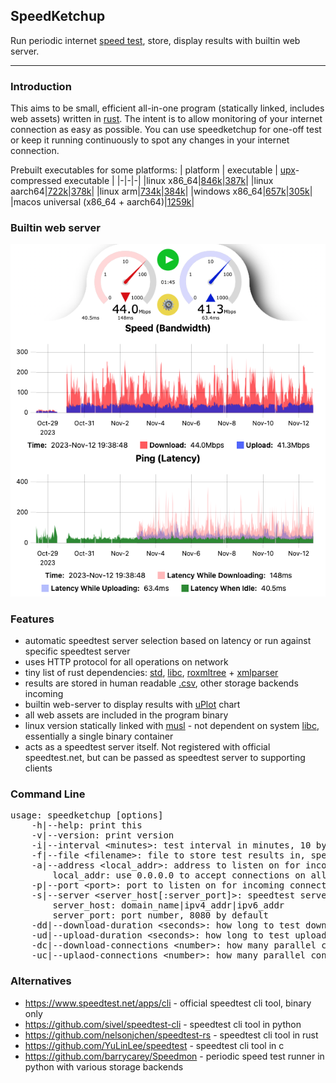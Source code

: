 **SpeedKetchup**
------------------------------

Run periodic internet [speed test](https://speedtest.net), store, display results with builtin web server.

---
### Introduction

This aims to be small, efficient all-in-one program (statically linked, includes web assets) written in [rust](https://rust-lang.org).
The intent is to allow monitoring of your internet connection as easy as possible.
You can use speedketchup for one-off test or keep it running continuously to spot any changes in your internet connection.

Prebuilt executables for some platforms:
| platform | executable | [upx](https://upx.github.io/)-compressed executable |
|-|-|-|
|linux x86_64|[846k](https://github.com/gatispei/speedketchup-files/blob/main/bin/speedketchup-x64)|[387k](https://github.com/gatispei/speedketchup-files/blob/main/bin/speedketchup-x64-upx)|
|linux aarch64|[722k](https://github.com/gatispei/speedketchup-files/blob/main/bin/speedketchup-aarch64)|[378k](https://github.com/gatispei/speedketchup-files/blob/main/bin/speedketchup-aarch64-upx)|
|linux arm|[734k](https://github.com/gatispei/speedketchup-files/blob/main/bin/speedketchup-arm)|[384k](https://github.com/gatispei/speedketchup-files/blob/main/bin/speedketchup-arm-upx)|
|windows x86_64|[657k](https://github.com/gatispei/speedketchup-files/blob/main/bin/speedketchup-x64.exe)|[305k](https://github.com/gatispei/speedketchup-files/blob/main/bin/speedketchup-x64-upx.exe)|
|macos universal (x86_64 + aarch64)|[1259k](https://github.com/gatispei/speedketchup-files/blob/main/bin/speedketchup-macos)|

### Builtin web server
![speedketchup webserver](https://github.com/gatispei/speedketchup-files/blob/main/img/ketchup.png "SpeedKetchup webserver")

### Features

- automatic speedtest server selection based on latency or run against specific speedtest server
- uses HTTP protocol for all operations on network
- tiny list of rust dependencies: [std](https://doc.rust-lang.org/std/index.html), [libc](https://crates.io/crates/libc), [roxmltree](https://crates.io/crates/roxmltree) + [xmlparser](https://crates.io/crates/xmlparser)
- results are stored in human readable [.csv](https://en.wikipedia.org/wiki/Comma-separated_values), other storage backends incoming
- builtin web-server to display results with [uPlot](https://github.com/leeoniya/uPlot) chart
- all web assets are included in the program binary
- linux version statically linked with [musl](https://musl.libc.org/) - not dependent on system [libc](https://en.wikipedia.org/wiki/C_standard_library), essentially a single binary container
- acts as a speedtest server itself. Not registered with official speedtest.net, but can be passed as speedtest server to supporting clients

### Command Line

<pre>
usage: speedketchup [options]
	-h|--help: print this
	-v|--version: print version
	-i|--interval &ltminutes&gt: test interval in minutes, 10 by default
	-f|--file &ltfilename&gt: file to store test results in, speedketchup-results.csv by default
	-a|--address &ltlocal_addr&gt: address to listen on for incoming connections, 127.0.0.1 by default
		local_addr: use 0.0.0.0 to accept connections on all addresses
	-p|--port &ltport&gt: port to listen on for incoming connections, 8080 by default
	-s|--server &ltserver_host[:server_port]&gt: speedtest server to use, avoids automatic server selection if specified
		server_host: domain_name|ipv4_addr|ipv6_addr
		server_port: port number, 8080 by default
	-dd|--download-duration &ltseconds&gt: how long to test download speed, 0 disables test, 10 seconds by default
	-ud|--upload-duration &ltseconds&gt: how long to test upload speed, 0 disables test, 10 seconds by default
	-dc|--download-connections &ltnumber&gt: how many parallel connections to make for download, 8 connections by default
	-uc|--uplaod-connections &ltnumber&gt: how many parallel connections to make for upload, 8 connections by default
</pre>

### Alternatives

- https://www.speedtest.net/apps/cli - official speedtest cli tool, binary only
- https://github.com/sivel/speedtest-cli - speedtest cli tool in python
- https://github.com/nelsonjchen/speedtest-rs - speedtest cli tool in rust
- https://github.com/YuLinLee/speedtest - speedtest cli tool in c
- https://github.com/barrycarey/Speedmon - periodic speed test runner in python with various storage backends

